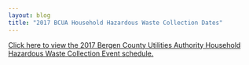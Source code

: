 ```yaml
---
layout: blog
title: "2017 BCUA Household Hazardous Waste Collection Dates"
---
```


[Click here to view the 2017 Bergen County Utilities Authority Household Hazardous Waste Collection Event schedule.](hhttps://storage.googleapis.com/static.rutherford-nj.com/public-works/Posts/2017_hhw_events.pdf)  
